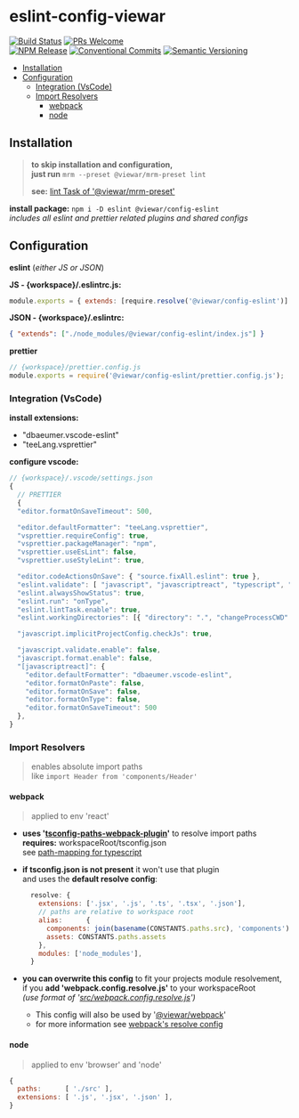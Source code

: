 # eslint-config-viewar

[![Build Status](https://travis-ci.com/viewar/config-eslint.svg?token=9j4kv11sMyqyMRAPNQXm&branch=master)](https://travis-ci.com/viewar/config-eslint)
[![PRs Welcome][pr-welcome]](http://makeapullrequest.com)<br />
[![NPM Release](https://img.shields.io/npm/v/%40viewar%2Fconfig-eslint.svg?style=flat)](https://www.npmjs.com/package/%40viewar%2Fconfig-eslint)
[![Conventional Commits](https://img.shields.io/badge/✔-Conventional%20Commits-blue.svg)](https://conventionalcommits.org)
[![Semantic Versioning][semantic-img]][semantic-url]

<!-- badge-urls -->

[pr-welcome]: https://img.shields.io/badge/PRs-welcome-brightgreen.svg
[semantic-img]: https://img.shields.io/badge/%20%20%F0%9F%93%A6%F0%9F%9A%80-semantic--release-blue.svg
[semantic-url]: https://semver.org/

<!-- /badge-urls -->

- [Installation](#installation)
- [Configuration](#configuration)
  - [Integration (VsCode)](#integration-vscode)
  - [Import Resolvers](#import-resolvers)
    - [webpack](#webpack)
    - [node](#node)

## Installation

> **to skip installation and configuration,**  
> **just run** `mrm --preset @viewar/mrm-preset lint`
>
> **see:** [lint Task of '@viewar/mrm-preset'](https://github.com/viewar/mrm-preset#lint)

**install package:** `npm i -D eslint @viewar/config-eslint`  
_includes all eslint and prettier related plugins and shared configs_

## Configuration

**eslint** (_either JS or JSON_)

**JS - {workspace}/.eslintrc.js:**

```js
module.exports = { extends: [require.resolve('@viewar/config-eslint')] };
```

**JSON - {workspace}/.eslintrc:**

```json
{ "extends": ["./node_modules/@viewar/config-eslint/index.js"] }
```

**prettier**

```js
// {workspace}/prettier.config.js
module.exports = require('@viewar/config-eslint/prettier.config.js');
```

### Integration (VsCode)

**install extensions:**

- "dbaeumer.vscode-eslint"
- "teeLang.vsprettier"

**configure vscode:**

```javascript
// {workspace}/.vscode/settings.json
{
  // PRETTIER
  {
  "editor.formatOnSaveTimeout": 500,

  "editor.defaultFormatter": "teeLang.vsprettier",
  "vsprettier.requireConfig": true,
  "vsprettier.packageManager": "npm",
  "vsprettier.useEsLint": false,
  "vsprettier.useStyleLint": true,

  "editor.codeActionsOnSave": { "source.fixAll.eslint": true },
  "eslint.validate": [ "javascript", "javascriptreact", "typescript", "typescriptreact" ],
  "eslint.alwaysShowStatus": true,
  "eslint.run": "onType",
  "eslint.lintTask.enable": true,
  "eslint.workingDirectories": [{ "directory": ".", "changeProcessCWD": true }],

  "javascript.implicitProjectConfig.checkJs": true,

  "javascript.validate.enable": false,
  "javascript.format.enable": false,
  "[javascriptreact]": {
    "editor.defaultFormatter": "dbaeumer.vscode-eslint",
    "editor.formatOnPaste": false,
    "editor.formatOnSave": false,
    "editor.formatOnType": false,
    "editor.formatOnSaveTimeout": 500
  },
}

```

### Import Resolvers

> enables absolute import paths  
> like `import Header from 'components/Header'`

#### webpack

> applied to env 'react'

- **uses '[tsconfig-paths-webpack-plugin](https://github.com/dividab/tsconfig-paths-webpack-plugin#readme)'** to resolve import paths  
  **requires:** workspaceRoot/tsconfig.json  
  see [path-mapping for typescript](https://www.typescriptlang.org/docs/handbook/module-resolution.html#path-mapping)
- **if tsconfig.json is not present** it won't use that plugin  
  and uses the **default resolve config**:

  ```js
    resolve: {
      extensions: ['.jsx', '.js', '.ts', '.tsx', '.json'],
      // paths are relative to workspace root
      alias:      {
        components: join(basename(CONSTANTS.paths.src), 'components'),
        assets: CONSTANTS.paths.assets
      },
      modules: ['node_modules'],
    }
  ```

- **you can overwrite this config** to fit your projects module resolvement,  
  if you **add 'webpack.config.resolve.js'** to your workspaceRoot  
  _(use format of '[src/webpack.config.resolve.js](https://github.com/viewar/webpack/blob/master/src/webpack.config.resolve.js)')_
  - This config will also be used by '[@viewar/webpack](https://github.com/viewar/webpack)'
  - for more information see [webpack's resolve config](https://webpack.js.org/configuration/resolve/)

#### node

> applied to env 'browser' and 'node'

```javascript
{
  paths:      [ './src' ],
  extensions: [ '.js', '.jsx', '.json' ],
}
```
